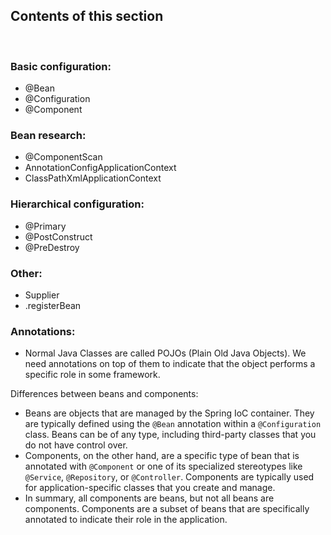 ## Contents of this section
<br>

### Basic configuration:
- @Bean
- @Configuration
- @Component

### Bean research:
- @ComponentScan
- AnnotationConfigApplicationContext
- ClassPathXmlApplicationContext

### Hierarchical configuration:
- @Primary
- @PostConstruct
- @PreDestroy

### Other:
- Supplier
- .registerBean

### Annotations:
- Normal Java Classes are called POJOs (Plain Old Java Objects). We need annotations on top of them to indicate that the object performs a specific role in some framework.

Differences between beans and components:
- Beans are objects that are managed by the Spring IoC container. They are typically defined using the `@Bean` annotation within a `@Configuration` class. Beans can be of any type, including third-party classes that you do not have control over.
- Components, on the other hand, are a specific type of bean that is annotated with `@Component` or one of its specialized stereotypes like `@Service`, `@Repository`, or `@Controller`. Components are typically used for application-specific classes that you create and manage.
- In summary, all components are beans, but not all beans are components. Components are a subset of beans that are specifically annotated to indicate their role in the application.